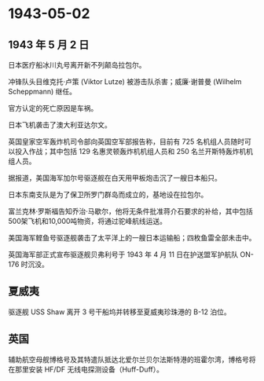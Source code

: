 # 1943-05-02

## 1943 年 5 月 2 日

日本医疗船冰川丸号离开新不列颠岛拉包尔。

冲锋队头目维克托·卢策 (Viktor Lutze) 被游击队杀害；威廉·谢普曼 (Wilhelm
Scheppmann) 继任。

官方认定的死亡原因是车祸。

日本飞机袭击了澳大利亚达尔文。

英国皇家空军轰炸机司令部向英国空军部报告称，目前有 725
名机组人员随时可以投入作战；其中包括 129 名惠灵顿轰炸机机组人员和 250
名兰开斯特轰炸机机组人员。

据报道，美国海军加尔号驱逐舰在白天用甲板炮击沉了一艘日本船只。

日本东南支队是为了保卫所罗门群岛而成立的，基地设在拉包尔。

富兰克林·罗斯福告知乔治·马歇尔，他将无条件批准蒋介石要求的补给，其中包括500架飞机和10,000吨物资，将通过驼峰航线运送。

美国海军鲣鱼号驱逐舰袭击了太平洋上的一艘日本运输船；四枚鱼雷全部未击中。

英国海军部正式宣布驱逐舰贝弗利号于 1943 年 4 月 11 日在护送盟军护航队
ON-176 时沉没。

## 夏威夷

驱逐舰 USS Shaw 离开 3 号干船坞并转移至夏威夷珍珠港的 B-12 泊位。

## 英国

辅助航空母舰博格号及其特遣队抵达北爱尔兰贝尔法斯特港的班霍尔湾，博格号将在那里安装
HF/DF 无线电探测设备（Huff-Duff）。

